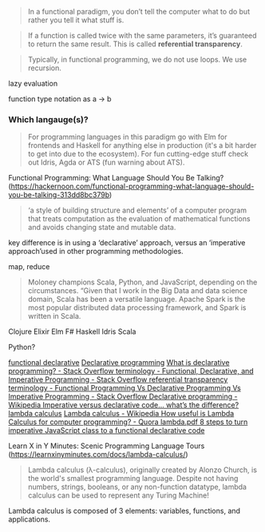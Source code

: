 
>In a functional paradigm, you don’t tell the computer what to do but rather you tell it what stuff is.


>If a function is called twice with the same parameters, it’s guaranteed to return the same result. This is called **referential transparency**.

>Typically, in functional programming, we do not use loops. We use recursion.

lazy evaluation

function type notation as a -> b

### Which langauge(s)?

>For programming languages in this paradigm go with Elm for frontends and Haskell for anything else in production (it's a bit harder to get into due to the ecosystem). For fun cutting-edge stuff check out Idris, Agda or ATS (fun warning about ATS).



Functional Programming: What Language Should You Be Talking? (https://hackernoon.com/functional-programming-what-language-should-you-be-talking-313dd8bc379b)


>‘a style of building structure and elements’ of a computer program that treats computation as the evaluation of mathematical functions and avoids changing state and mutable data.

key difference is in using a ‘declarative’ approach, versus an ‘imperative approach’used in other programming methodologies. 

map, reduce

>Moloney champions Scala, Python, and JavaScript, depending on the circumstances. “Given that I work in the Big Data and data science domain, Scala has been a versatile language. Apache Spark is the most popular distributed data processing framework, and Spark is written in Scala.

Clojure
Elixir
Elm
F#
Haskell
Idris
Scala

Python?

[functional declarative](https://www.google.com/search?q=functional+declarative&oq=functional+declarative&aqs=chrome..69i57.4531j0j7&sourceid=chrome&ie=UTF-8)
[Declarative programming](https://www.google.com/search?q=Declarative+programming&oq=Declarative+programming&aqs=chrome..69i57j69i60l2&sourceid=chrome&ie=UTF-8)
[What is declarative programming? - Stack Overflow ](https://stackoverflow.com/questions/129628/what-is-declarative-programming)
[terminology - Functional, Declarative, and Imperative Programming - Stack Overflow ](https://stackoverflow.com/questions/602444/functional-declarative-and-imperative-programming/8357604#8357604)
[referential transparency](https://www.google.com/search?q=referential+transparency&oq=referential+transparency&aqs=chrome..69i57&sourceid=chrome&ie=UTF-8)
[terminology - Functional Programming Vs Declarative Programming Vs Imperative Programming - Stack Overflow ](https://stackoverflow.com/questions/10925689/functional-programming-vs-declarative-programming-vs-imperative-programming)
[Declarative programming - Wikipedia ](https://en.wikipedia.org/wiki/Declarative_programming)
[Imperative versus declarative code… what’s the difference? ](https://medium.com/front-end-weekly/imperative-versus-declarative-code-whats-the-difference-adc7dd6c8380)
[lambda calculus](https://www.google.com/search?q=lambda+calculus&oq=lambda+calculus&aqs=chrome..69i57&sourceid=chrome&ie=UTF-8)
[Lambda calculus - Wikipedia ](https://en.wikipedia.org/wiki/Lambda_calculus)
[How useful is Lambda Calculus for computer programming? - Quora ](https://www.quora.com/How-useful-is-Lambda-Calculus-for-computer-programming)
[lambda.pdf ](https://www.inf.fu-berlin.de/lehre/WS03/alpi/lambda.pdf)
[8 steps to turn imperative JavaScript class to a functional declarative code ](https://medium.com/front-end-weekly/8-steps-to-turn-imperative-javascript-class-to-a-functional-declarative-code-862964faf46c)


Learn X in Y Minutes: Scenic Programming Language Tours (https://learnxinyminutes.com/docs/lambda-calculus/)
>Lambda calculus (λ-calculus), originally created by Alonzo Church, is the world's smallest programming language. Despite not having numbers, strings, booleans, or any non-function datatype, lambda calculus can be used to represent any Turing Machine!

Lambda calculus is composed of 3 elements: variables, functions, and applications.